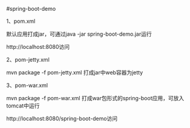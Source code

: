 #spring-boot-demo

1、pom.xml

默认应用打成jar，可通过java -jar spring-boot-demo.jar运行

http://localhost:8080访问

2、pom-jetty.xml

mvn package -f pom-jetty.xml  打成jar中web容器为jetty

3、pom-war.xml

mvn package -f pom-war.xml  打成war包形式的spring-boot应用，可放入tomcat中运行

http://localhost:8080/spring-boot-demo访问
